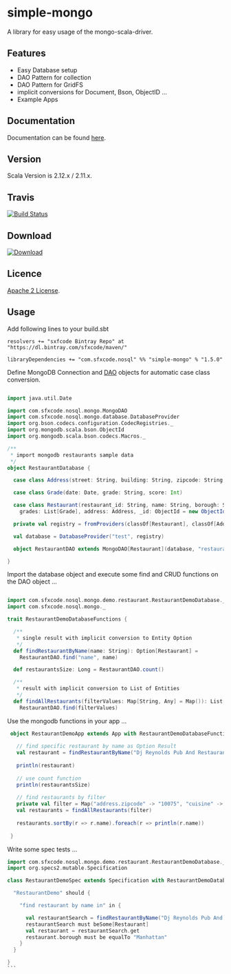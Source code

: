 # simple-mongo

A library for easy usage of the mongo-scala-driver.

## Features

* Easy Database setup
* DAO Pattern for collection
* DAO Pattern for GridFS
* implicit conversions for Document, Bson, ObjectID ...
* Example Apps

## Documentation

Documentation can be found [here](https://sfxcode.github.io/simple-mongo/).

## Version

Scala Version is 2.12.x / 2.11.x.

## Travis

[![Build Status](https://travis-ci.org/sfxcode/simple-mongo.svg?branch=master)](https://travis-ci.org/sfxcode/simple-mongo)

## Download

[ ![Download](https://api.bintray.com/packages/sfxcode/maven/simple-mongo/images/download.svg) ](https://bintray.com/sfxcode/maven/simple-mongo/_latestVersion)

## Licence

[Apache 2 License](https://github.com/sfxcode/simple-mongo/blob/master/LICENSE).


## Usage

Add following lines to your build.sbt

```
resolvers += "sxfcode Bintray Repo" at "https://dl.bintray.com/sfxcode/maven/"

libraryDependencies += "com.sfxcode.nosql" %% "simple-mongo" % "1.5.0"

```

Define MongoDB Connection and [DAO](https://en.wikipedia.org/wiki/Data_access_object) objects for automatic case class conversion.


```scala

import java.util.Date

import com.sfxcode.nosql.mongo.MongoDAO
import com.sfxcode.nosql.mongo.database.DatabaseProvider
import org.bson.codecs.configuration.CodecRegistries._
import org.mongodb.scala.bson.ObjectId
import org.mongodb.scala.bson.codecs.Macros._

/**
 * import mongodb restaurants sample data
 */
object RestaurantDatabase {

  case class Address(street: String, building: String, zipcode: String, coord: List[Double])

  case class Grade(date: Date, grade: String, score: Int)

  case class Restaurant(restaurant_id: String, name: String, borough: String, cuisine: String,
    grades: List[Grade], address: Address, _id: ObjectId = new ObjectId())

  private val registry = fromProviders(classOf[Restaurant], classOf[Address], classOf[Grade])

  val database = DatabaseProvider("test", registry)

  object RestaurantDAO extends MongoDAO[Restaurant](database, "restaurants")

}


```

Import the database object and execute some find and CRUD functions on the DAO object ...

```scala

import com.sfxcode.nosql.mongo.demo.restaurant.RestaurantDemoDatabase._
import com.sfxcode.nosql.mongo._

trait RestaurantDemoDatabaseFunctions {

  /**
   * single result with implicit conversion to Entity Option
   */
  def findRestaurantByName(name: String): Option[Restaurant] =
    RestaurantDAO.find("name", name)

  def restaurantsSize: Long = RestaurantDAO.count()

  /**
   * result with implicit conversion to List of Entities
   */
  def findAllRestaurants(filterValues: Map[String, Any] = Map()): List[Restaurant] =
    RestaurantDAO.find(filterValues)

```


Use the mongodb functions in your app ...

```scala
 object RestaurantDemoApp extends App with RestaurantDemoDatabaseFunctions {
 
   // find specific restaurant by name as Option Result
   val restaurant = findRestaurantByName("Dj Reynolds Pub And Restaurant")
 
   println(restaurant)
 
   // use count function
   println(restaurantsSize)
 
   // find restaurants by filter
   private val filter = Map("address.zipcode" -> "10075", "cuisine" -> "Italian")
   val restaurants = findAllRestaurants(filter)
 
   restaurants.sortBy(r => r.name).foreach(r => println(r.name))
 
 }

```

Write some spec tests ...

````scala
import com.sfxcode.nosql.mongo.demo.restaurant.RestaurantDemoDatabase._
import org.specs2.mutable.Specification

class RestaurantDemoSpec extends Specification with RestaurantDemoDatabaseFunctions {

  "RestaurantDemo" should {

    "find restaurant by name in" in {

      val restaurantSearch = findRestaurantByName("Dj Reynolds Pub And Restaurant")
      restaurantSearch must beSome[Restaurant]
      val restaurant = restaurantSearch.get
      restaurant.borough must be equalTo "Manhattan"
    }
  }

}
```





